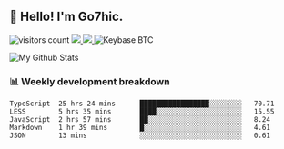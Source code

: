 ## 👋 Hello! I'm Go7hic.

 ![visitors count](https://visitors-by-url-pls-dont-use-this-in-your-repo.vercel.app/Go7hic-github-readme)
 <a href="https://twitter.com/Go7hic">
    <img src="https://img.shields.io/badge/-@Go7hic-1ca0f1?style=flat-square&labelColor=1ca0f1&logo=twitter&logoColor=white&link=https://twitter.com/Go7hic">
   <a/>
   <a href="mailto:gtfx0209@gmail.com">
    <img src="https://img.shields.io/badge/-gtfx0209@gmail.com-c14438?style=flat-square&logo=Gmail&logoColor=white&link=mailto:gtfx0209@gmail.com">
   <a/>
    ![Keybase BTC](https://img.shields.io/keybase/btc/Go7hic)
 <!--
🔭 I’m currently working
🌱 I’m currently learning
💬 Ask me about 
📫 How to reach me: 
⚡ Fun fact: 
-->

![My Github Stats](https://github-readme-stats.vercel.app/api?username=Go7hic&show_icons=true)



### 📊 Weekly development breakdown
<!--START_SECTION:waka-->
```text
TypeScript  25 hrs 24 mins      █████████████████░░░░░░░░   70.71 
LESS        5 hrs 35 mins       ████░░░░░░░░░░░░░░░░░░░░░   15.55 
JavaScript  2 hrs 57 mins       ██░░░░░░░░░░░░░░░░░░░░░░░   8.24 
Markdown    1 hr 39 mins        █░░░░░░░░░░░░░░░░░░░░░░░░   4.61 
JSON        13 mins             ░░░░░░░░░░░░░░░░░░░░░░░░░   0.61
```
<!--END_SECTION:waka-->

